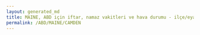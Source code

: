 ```yaml
---
layout: generated_md
title: MAINE, ABD için iftar, namaz vakitleri ve hava durumu - ilçe/eyalet seç
permalink: /ABD/MAINE/CAMDEN
---
```


<script type="text/javascript">
  var country = ABD;
  var city = MAINE;
  var state = CAMDEN;
  var lat = 72;
  var lon = 21;
</script>
